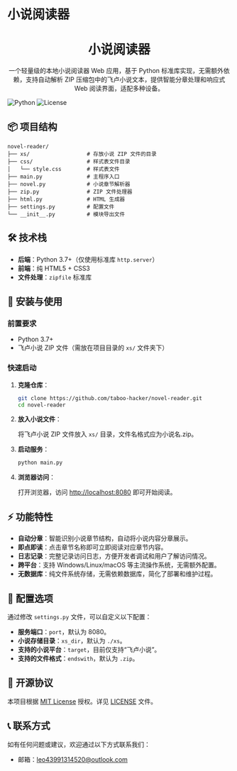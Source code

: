 # 小说阅读器
<div align="center">
  <h1>小说阅读器</h1>
  <p>一个轻量级的本地小说阅读器 Web 应用，基于 Python 标准库实现，无需额外依赖，支持自动解析 ZIP 压缩包中的飞卢小说文本，提供智能分章处理和响应式 Web 阅读界面，适配多种设备。</p>
</div>

![Python](https://img.shields.io/badge/Python-3.13+-blue)
![License](https://img.shields.io/badge/License-MIT-green)



## 📦 项目结构

```
novel-reader/
├── xs/                  # 存放小说 ZIP 文件的目录
├── css/                 # 样式表文件目录
│   └── style.css        # 样式表文件
├── main.py              # 主程序入口
├── novel.py             # 小说章节解析器
├── zip.py               # ZIP 文件处理器
├── html.py              # HTML 生成器
├── settings.py          # 配置文件
└── __init__.py          # 模块导出文件
```

## 🛠️ 技术栈

- **后端**：Python 3.7+（仅使用标准库 `http.server`）
- **前端**：纯 HTML5 + CSS3
- **文件处理**：`zipfile` 标准库

## 🚀 安装与使用

### 前置要求

- Python 3.7+
- 飞卢小说 ZIP 文件（需放在项目目录的 `xs/` 文件夹下）

### 快速启动

1. **克隆仓库**：

   ```bash
   git clone https://github.com/taboo-hacker/novel-reader.git
   cd novel-reader
   ```

2. **放入小说文件**：

   将飞卢小说 ZIP 文件放入 `xs/` 目录，文件名格式应为小说名.zip。

3. **启动服务**：

   ```bash
   python main.py
   ```

4. **浏览器访问**：

   打开浏览器，访问 [http://localhost:8080](http://localhost:8080) 即可开始阅读。

## ⚡ 功能特性

- **自动分章**：智能识别小说章节结构，自动将小说内容分章展示。
- **即点即读**：点击章节名称即可立即阅读对应章节内容。
- **日志记录**：完整记录访问日志，方便开发者调试和用户了解访问情况。
- **跨平台**：支持 Windows/Linux/macOS 等主流操作系统，无需额外配置。
- **无数据库**：纯文件系统存储，无需依赖数据库，简化了部署和维护过程。

## 📝 配置选项

通过修改 `settings.py` 文件，可以自定义以下配置：

- **服务端口**：`port`，默认为 8080。
- **小说存储目录**：`xs_dir`，默认为 `./xs`。
- **支持的小说平台**：`target`，目前仅支持“飞卢小说”。
- **支持的文件格式**：`endswith`，默认为 `.zip`。

## 📜 开源协议

本项目根据 [MIT License](LICENSE) 授权。详见 [LICENSE](LICENSE) 文件。

## 📞 联系方式

如有任何问题或建议，欢迎通过以下方式联系我们：

- 邮箱：leo43991314520@outlook.com
